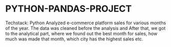 # PYTHON-PANDAS-PROJECT
Techstack: Python Analyzed e-commerce platform sales for various months of the year. The data was cleaned before the analysis and After that, we got to the analytical part, where we found out the best month for sales, how much was made that month, which city has the highest sales etc.
